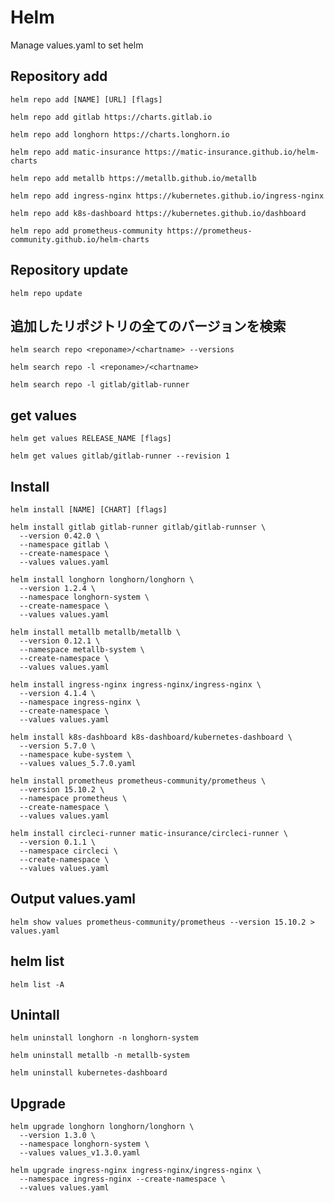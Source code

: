 # Helm
Manage values.yaml to set helm

## Repository add
```
helm repo add [NAME] [URL] [flags]
```
```
helm repo add gitlab https://charts.gitlab.io
```
```
helm repo add longhorn https://charts.longhorn.io
```
```
helm repo add matic-insurance https://matic-insurance.github.io/helm-charts
```
```
helm repo add metallb https://metallb.github.io/metallb
```
```
helm repo add ingress-nginx https://kubernetes.github.io/ingress-nginx
```
```
helm repo add k8s-dashboard https://kubernetes.github.io/dashboard
```
```
helm repo add prometheus-community https://prometheus-community.github.io/helm-charts
```
## Repository update
```
helm repo update
```

## 追加したリポジトリの全てのバージョンを検索
```
helm search repo <reponame>/<chartname> --versions
```
```
helm search repo -l <reponame>/<chartname>
```
```
helm search repo -l gitlab/gitlab-runner
```

## get values
```
helm get values RELEASE_NAME [flags]
```
```
helm get values gitlab/gitlab-runner --revision 1
```
## Install
```
helm install [NAME] [CHART] [flags]
```
```
helm install gitlab gitlab-runner gitlab/gitlab-runnser \
  --version 0.42.0 \
  --namespace gitlab \
  --create-namespace \
  --values values.yaml
```

```
helm install longhorn longhorn/longhorn \
  --version 1.2.4 \
  --namespace longhorn-system \
  --create-namespace \
  --values values.yaml
```
```
helm install metallb metallb/metallb \
  --version 0.12.1 \
  --namespace metallb-system \
  --create-namespace \
  --values values.yaml
```
```
helm install ingress-nginx ingress-nginx/ingress-nginx \
  --version 4.1.4 \
  --namespace ingress-nginx \
  --create-namespace \
  --values values.yaml
```
```
helm install k8s-dashboard k8s-dashboard/kubernetes-dashboard \
  --version 5.7.0 \
  --namespace kube-system \
  --values values_5.7.0.yaml
```
```
helm install prometheus prometheus-community/prometheus \
  --version 15.10.2 \
  --namespace prometheus \
  --create-namespace \
  --values values.yaml
```
```
helm install circleci-runner matic-insurance/circleci-runner \
  --version 0.1.1 \
  --namespace circleci \
  --create-namespace \
  --values values.yaml
```

## Output values.yaml 
```
helm show values prometheus-community/prometheus --version 15.10.2 > values.yaml
```

## helm list 
```
helm list -A
```

## Unintall
```
helm uninstall longhorn -n longhorn-system
```
```
helm uninstall metallb -n metallb-system
```
```
helm uninstall kubernetes-dashboard
```

## Upgrade
```
helm upgrade longhorn longhorn/longhorn \
  --version 1.3.0 \
  --namespace longhorn-system \
  --values values_v1.3.0.yaml
```
```
helm upgrade ingress-nginx ingress-nginx/ingress-nginx \
  --namespace ingress-nginx --create-namespace \
  --values values.yaml
```